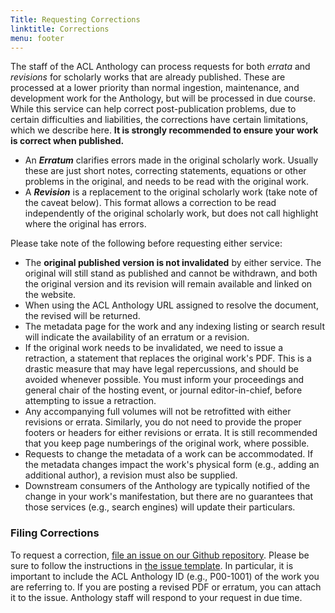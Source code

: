 ```yaml
---
Title: Requesting Corrections
linktitle: Corrections
menu: footer
---
```


The staff of the ACL Anthology can process requests for both *errata* and
*revisions* for scholarly works that are already published. These are processed
at a lower priority than normal ingestion, maintenance, and development work for
the Anthology, but will be processed in due course. While this service can help
correct post-publication problems, due to certain difficulties and liabilities,
the corrections have certain limitations, which we describe here. **It is
strongly recommended to ensure your work is correct when published.**

+ An ***Erratum*** clarifies errors made in the original scholarly work. Usually
  these are just short notes, correcting statements, equations or other problems
  in the original, and needs to be read with the original work.
+ A ***Revision*** is a replacement to the original scholarly work (take note of
  the caveat below). This format allows a correction to be read independently of
  the original scholarly work, but does not call highlight where the original
  has errors.

Please take note of the following before requesting either service:

+ The **original published version is not invalidated** by either service. The
  original will still stand as published and cannot be withdrawn, and both the
  original version and its revision will remain available and linked on the
  website.
+ When using the ACL Anthology URL assigned to resolve the document, the revised will be returned.
+ The metadata page for the work and any indexing listing or search result will
  indicate the availability of an erratum or a revision.
+ If the original work needs to be invalidated, we need to issue a retraction, a
  statement that replaces the original work's PDF. This is a drastic measure
  that may have legal repercussions, and should be avoided whenever
  possible. You must inform your proceedings and general chair of the hosting
  event, or journal editor-in-chief, before attempting to issue a retraction.
+ Any accompanying full volumes will not be retrofitted with either revisions or
  errata. Similarly, you do not need to provide the proper footers or headers
  for either revisions or errata. It is still recommended that you keep page
  numberings of the original work, where possible.
+ Requests to change the metadata of a work can be accommodated. If the metadata
  changes impact the work's physical form (e.g., adding an additional author), a
  revision must also be supplied.
+ Downstream consumers of the Anthology are typically notified of the change in
  your work's manifestation, but there are no guarantees that those services
  (e.g., search engines) will update their particulars.

### Filing Corrections

To request a correction, [file an issue on our Github
repository](https://github.com/acl-org/acl-anthology/issues/new?assignees=&labels=correction&template=correction.md&title=Correction). Please
be sure to follow the instructions in [the issue
template](https://github.com/acl-org/acl-anthology/issues/new?assignees=&labels=correction&template=correction.md&title=Correction). In
particular, it is important to include the ACL Anthology ID (e.g., P00-1001) of
the work you are referring to. If you are posting a revised PDF or erratum, you
can attach it to the issue. Anthology staff will respond to your request in due
time.
